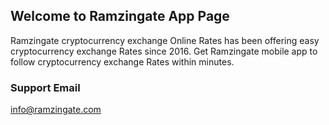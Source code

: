 ## Welcome to Ramzingate App Page

Ramzingate cryptocurrency exchange Online Rates has been offering easy cryptocurrency exchange Rates since 2016. 
Get Ramzingate  mobile app to follow cryptocurrency exchange Rates within minutes. 

### Support Email
info@ramzingate.com

